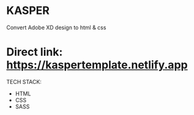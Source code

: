# KASPER
Convert Adobe XD design to html &amp; css



# Direct link: https://kaspertemplate.netlify.app




TECH STACK:
- HTML
- CSS
- SASS

